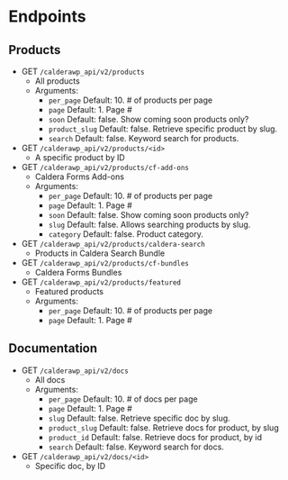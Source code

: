 

# Endpoints

## Products
* GET `/calderawp_api/v2/products`
    * All products
    * Arguments:
        * `per_page` Default: 10. # of products per page
        * `page` Default: 1. Page #
        * `soon` Default: false. Show coming soon products only?
        * `product_slug` Default: false. Retrieve specific product by slug.
        * `search` Default: false. Keyword search for products. 
* GET `/calderawp_api/v2/products/<id>`
    * A specific product by ID
* GET `/calderawp_api/v2/products/cf-add-ons`
    * Caldera Forms Add-ons
    * Arguments:
        * `per_page` Default: 10. # of products per page
        * `page` Default: 1. Page #
        * `soon` Default: false. Show coming soon products only?
        * `slug` Default: false. Allows searching products by slug.
        * `category` Default: false. Product category.
* GET `/calderawp_api/v2/products/caldera-search`
    * Products in Caldera Search Bundle
* GET `/calderawp_api/v2/products/cf-bundles`
    * Caldera Forms Bundles
* GET `/calderawp_api/v2/products/featured`
    * Featured products
    * Arguments:
        * `per_page` Default: 10. # of products per page
        * `page` Default: 1. Page #
        
## Documentation
* GET `/calderawp_api/v2/docs`
    * All docs
    * Arguments:
        * `per_page` Default: 10. # of docs per page
        * `page` Default: 1. Page #
        * `slug` Default: false. Retrieve specific doc by slug. 
        * `product_slug` Default: false. Retrieve docs for product, by slug 
        * `product_id` Default: false. Retrieve docs for product, by id
        * `search` Default: false. Keyword search for docs. 
* GET `/calderawp_api/v2/docs/<id>`
    * Specific doc, by ID